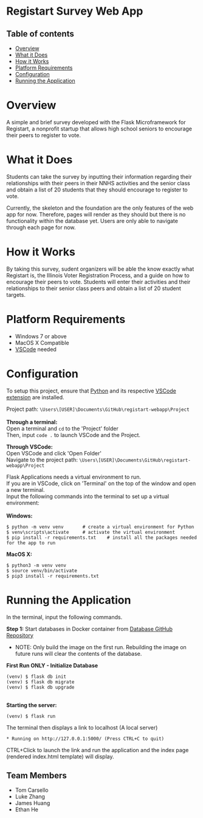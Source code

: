# Registart Survey Web App

## Table of contents
* [Overview](#overview)
* [What it Does](#what-it-does)
* [How it Works](#how-it-works)
* [Platform Requirements](#platform-requirements)
* [Configuration](#configuration)
* [Running the Application](#running-the-application)

# Overview
A simple and brief survey developed with the Flask Microframework for Registart, a nonprofit startup that allows high school seniors to encourage their peers to register to vote.

# What it Does
Students can take the survey by inputting their information regarding their relationships with their peers in their NNHS activities and the senior class and obtain a list of 20 students that they should encourage to register to vote. 

Currently, the skeleton and the foundation are the only features of the web app for now. Therefore, pages will render as they should but there is no functionality within the database yet. Users are only able to navigate through each page for now.

# How it Works
By taking this survey, sudent organizers will be able the know exactly what Registart is, the Illinois Voter Registration Process, and a guide on how to encourage their peers to vote. Students will enter their activities and their relationships to their senior class peers and obtain a list of 20 student targets.

# Platform Requirements
- Windows 7 or above <br/>
- MacOS X Compatible <br/>
- [VSCode](https://code.visualstudio.com/) needed

# Configuration 
To setup this project, ensure that [Python](https://www.python.org/) and its respective [VSCode extension](https://code.visualstudio.com/docs/python/python-tutorial) are installed. <br/>

Project path: ``\Users\[USER]\Documents\GitHub\registart-webapp\Project`` <br/>
<br/>
<strong>Through a terminal:</strong><br/>
Open a terminal and ``cd`` to the 'Project' folder<br/>
Then, input ``code .`` to launch VSCode and the Project.<br/>

<strong>Through VSCode:</strong><br/>
Open VSCode and click 'Open Folder' <br/>
Navigate to the project path:  ``\Users\[USER]\Documents\GitHub\registart-webapp\Project``

Flask Applications needs a virtual environment to run.  <br/>
If you are in VSCode, click on 'Terminal' on the top of the window and open a new terminal. <br/>
Input the following commands into the terminal to set up a virtual environment: <br/>
<br/><strong>Windows:</strong><br/>
```
$ python -m venv venv       # create a virtual environment for Python 
$ venv\scripts\activate     # activate the virtual environment  
$ pip install -r requirements.txt    # install all the packages needed for the app to run
```

<strong>MacOS X:</strong><br/>
```
$ python3 -m venv venv 
$ source venv/bin/activate 
$ pip3 install -r requirements.txt 
```

# Running the Application
In the terminal, input the following commands.<br/>

<strong>Step 1:</strong> Start databases in Docker container from [Database GitHub Repository](https://github.com/nnhsse201920/database-migration)
* NOTE: Only build the image on the first run. Rebuilding the image on future runs will clear the contents of the database. 

<strong>First Run ONLY - Initialize Database</strong><br/>
```
(venv) $ flask db init
(venv) $ flask db migrate
(venv) $ flask db upgrade
```
<br/><strong>Starting the server: </strong><br/>
```
(venv) $ flask run
```
The terminal then displays a link to localhost (A local server) <br/>
``` 
* Running on http://127.0.0.1:5000/ (Press CTRL+C to quit)
```
CTRL+Click to launch the link and run the application and the index page (rendered index.html template) will display. <br/>

## Team Members
* Tom Carsello
* Luke Zhang
* James Huang
* Ethan He
